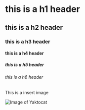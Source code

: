 # this is a h1 header
## this is a h2 header
### this is a h3 header
#### this is a h4 header
##### this is a h5 header
###### this is a h6 header


This is a insert image

![Image of Yaktocat](https://octodex.github.com/images/yaktocat.png)
